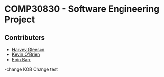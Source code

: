 # COMP30830 - Software Engineering Project

## Contributers

- [Harvey Gleeson](https://github.com/harveygleeson)
- [Kevin O'Brien](https://github.com/kevinobrien97)
- [Eoin Barr](https://github.com/eoin-barr)

-change
KOB Change test
